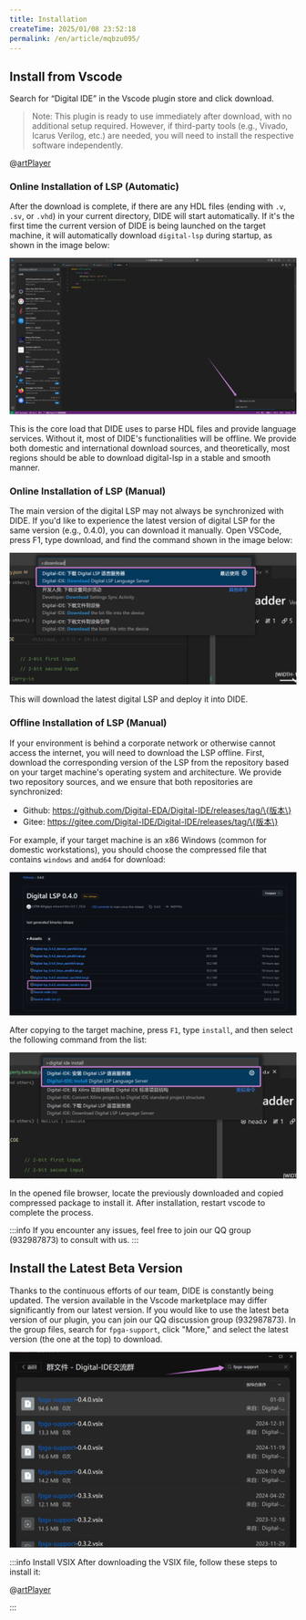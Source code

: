 ```yaml
---
title: Installation
createTime: 2025/01/08 23:52:18
permalink: /en/article/mqbzu095/
---
```


## Install from Vscode

Search for “Digital IDE” in the Vscode plugin store and click download.

> Note: This plugin is ready to use immediately after download, with no additional setup required. However, if third-party tools (e.g., Vivado, Icarus Verilog, etc.) are needed, you will need to install the respective software independently.

@[artPlayer](/videos/quick-start/install-from-vscode.mp4)

### Online Installation of LSP (Automatic)

After the download is complete, if there are any HDL files (ending with `.v`, `.sv`, or `.vhd`) in your current directory, DIDE will start automatically. If it's the first time the current version of DIDE is being launched on the target machine, it will automatically download `digital-lsp` during startup, as shown in the image below:

![](./images/download-lsp.png)

This is the core load that DIDE uses to parse HDL files and provide language services. Without it, most of DIDE's functionalities will be offline. We provide both domestic and international download sources, and theoretically, most regions should be able to download digital-lsp in a stable and smooth manner.

### Online Installation of LSP (Manual)

The main version of the digital LSP may not always be synchronized with DIDE. If you'd like to experience the latest version of digital LSP for the same version (e.g., 0.4.0), you can download it manually. Open VSCode, press F1, type download, and find the command shown in the image below:

![](./images/manual-download.png)

This will download the latest digital LSP and deploy it into DIDE.

### Offline Installation of LSP (Manual)
If your environment is behind a corporate network or otherwise cannot access the internet, you will need to download the LSP offline. First, download the corresponding version of the LSP from the repository based on your target machine's operating system and architecture. We provide two repository sources, and we ensure that both repositories are synchronized:

- Github: https://github.com/Digital-EDA/Digital-IDE/releases/tag/\{版本\}
- Gitee: https://gitee.com/Digital-IDE/Digital-IDE/releases/tag/\{版本\}

For example, if your target machine is an x86 Windows (common for domestic workstations), you should choose the compressed file that contains `windows` and `amd64` for download:

![](./images/offline-download.png)

After copying to the target machine, press `F1`, type `install`, and then select the following command from the list:

![](./images/offline-install.png)

In the opened file browser, locate the previously downloaded and copied compressed package to install it. After installation, restart vscode to complete the process.

:::info
If you encounter any issues, feel free to join our QQ group (932987873) to consult with us.
:::

## Install the Latest Beta Version

Thanks to the continuous efforts of our team, DIDE is constantly being updated. The version available in the Vscode marketplace may differ significantly from our latest version. If you would like to use the latest beta version of our plugin, you can join our QQ discussion group (932987873). In the group files, search for `fpga-support`, click "More," and select the latest version (the one at the top) to download.

![](./images/qq-download.png)

:::info Install VSIX
After downloading the VSIX file, follow these steps to install it:

@[artPlayer](/videos/quick-start/install-from-vsix.mp4)

:::